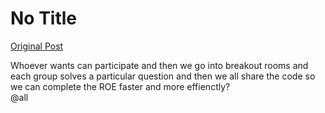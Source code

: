 # No Title

[Original Post](https://discourse.onlinedegree.iitm.ac.in/t/168567/1)

<p>Whoever wants can participate and then we go into breakout rooms and each group solves a particular question and then we all share the code so we can complete the ROE faster and more effienctly?<br>
<span class="mention">@all</span></p>